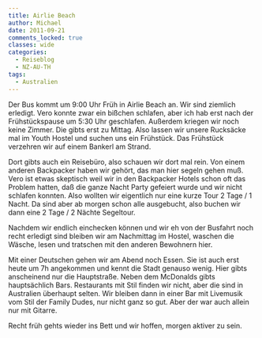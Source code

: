 ```yaml
---
title: Airlie Beach
author: Michael
date: 2011-09-21
comments_locked: true
classes: wide
categories:
  - Reiseblog
  - NZ-AU-TH
tags:
  - Australien
---
```


<p>Der Bus kommt um 9:00 Uhr Früh in Airlie Beach an. Wir sind ziemlich erledigt. Vero konnte zwar ein bißchen schlafen, aber ich hab erst nach der Frühstückspause um 5:30 Uhr geschlafen. Außerdem kriegen wir noch keine Zimmer. Die gibts erst zu Mittag. Also lassen wir unsere Rucksäcke mal im Youth Hostel und suchen uns ein Frühstück. Das Frühstück verzehren wir auf einem Bankerl am Strand.</p>  <p>Dort gibts auch ein Reisebüro, also schauen wir dort mal rein. Von einem anderen Backpacker haben wir gehört, das man hier segeln gehen muß. Vero ist etwas skeptisch weil wir in den Backpacker Hotels schon oft das Problem hatten, daß die ganze Nacht Party gefeiert wurde und wir nicht schlafen konnten. Also wollten wir eigentlich nur eine kurze Tour 2 Tage / 1 Nacht. Da sind aber ab morgen schon alle ausgebucht, also buchen wir dann eine 2 Tage / 2 Nächte Segeltour.</p>  <p>Nachdem wir endlich einchecken können und wir eh von der Busfahrt noch recht erledigt sind bleiben wir am Nachmittag im Hostel, waschen die Wäsche, lesen und tratschen mit den anderen Bewohnern hier.</p>  <p>Mit einer Deutschen gehen wir am Abend noch Essen. Sie ist auch erst heute um 7h angekommen und kennt die Stadt genauso wenig. Hier gibts anscheinend nur die Hauptstraße. Neben dem McDonalds gibts hauptsächlich Bars. Restaurants mit Stil finden wir nicht, aber die sind in Australien überhaupt selten. Wir bleiben dann in einer Bar mit Livemusik vom Stil der Family Dudes, nur nicht ganz so gut. Aber der war auch allein nur mit Gitarre.</p>  <p>Recht früh gehts wieder ins Bett und wir hoffen, morgen aktiver zu sein.</p>
